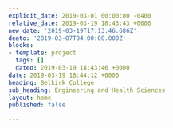 ```yaml
---
explicit_date: 2019-03-01 00:00:00 -0400
relative_date: 2019-03-19 18:43:43 +0000
new_date: '2019-03-19T17:13:46.686Z'
deato: '2019-03-07T04:00:00.000Z'
blocks:
- template: project
  tags: []
  dateo: 2019-03-19 18:43:46 +0000
date: 2019-03-19 18:44:12 +0000
heading: Belkirk College
sub_heading: Engineering and Health Sciences
layout: home
published: false

---
```

